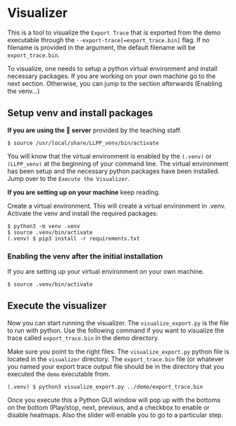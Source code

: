 # Visualizer 

This is a tool to visualize the `Export Trace` that is exported from the
demo executable through the `--export-trace[=export_trace.bin]` flag. If no filename
is provided in the argument, the default filename will be `export_trace.bin`.

To visualize, one needs to setup a python virtual environment and install
necessary packages. If you are working on your own machine go to the next
section. Otherwise, you can jump to the section afterwards (Enabling the
venv...)



## Setup venv and install packages

**If you are using the 🐊 server** provided by the teaching staff.
```
$ source /usr/local/share/LLPP_venv/bin/activate
```

You will know that the virtual environment is enabled by the `(.venv)` or
`(LLPP_venv)` at the beginning of your command line.
The virtual environment has been setup and the necessary python packages have been installed.
Jump over to the `Execute the Visualizer`.

**If you are setting up on your machine** keep reading.

Create a virtual environment.  This will create a virtual environment in .venv.
Activate the venv and install the required packages:

```
$ python3 -m venv .venv
$ source .venv/bin/activate
(.venv) $ pip3 install -r requirements.txt
```

### Enabling the venv after the initial installation

If you are setting up your virtual environment on your own machine.
```
$ source .venv/bin/activate
```


## Execute the visualizer

Now you can start running the visualizer.
The `visualize_export.py` is the file to run with python. Use the following
command if you want to visualize the trace called `export_trace.bin` in the
demo directory.

Make sure you point to the right files. The `visualize_export.py` python file
is located in the `visualizer` directory. The `export_trace.bin` file (or
whatever you named your export trace output file should be in the directory
that you executed the `demo` executable from.

```
(.venv) $ python3 visualize_export.py ../demo/export_trace.bin
```

Once you execute this a Python GUI window will pop up with the bottoms on the
bottom (Play/stop, next, previous, and a checkbox to enable or disable
heatmaps. Also the slider will enable you to go to a particular step.
